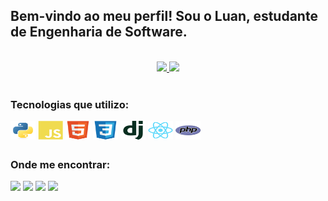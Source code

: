 ## Bem-vindo ao meu perfil! Sou o Luan, estudante de Engenharia de Software.

<br>

<div align="center">
  <a href="https://github.com/LuanDias2">
    <img width="59%" src="https://github-readme-stats.vercel.app/api?username=LuanDias2&show_icons=true&theme=radical&include_all_commits=true&count_private=true"/>
  </a>
  <a href="https://github.com/LuanDias2">
    <img width="39%" src="https://github-readme-stats.vercel.app/api/top-langs/?username=LuanDias2&layout=compact&langs_count=7&theme=radical"/>
  </a>
</div>

<br>

<div style="display: inline_block">
  <h3>Tecnologias que utilizo:</h3>
  <img align="center" alt="Luan-Python" height="30" width="40" src="https://raw.githubusercontent.com/devicons/devicon/master/icons/python/python-original.svg">
  <img align="center" alt="Luan-Js" height="30" width="40" src="https://raw.githubusercontent.com/devicons/devicon/master/icons/javascript/javascript-plain.svg">
  <img align="center" alt="Luan-HTML" height="30" width="40" src="https://raw.githubusercontent.com/devicons/devicon/master/icons/html5/html5-original.svg">
  <img align="center" alt="Luan-CSS" height="30" width="40" src="https://raw.githubusercontent.com/devicons/devicon/master/icons/css3/css3-original.svg">
  <img align="center" alt="Luan-Django" height="30" width="40" src="https://raw.githubusercontent.com/devicons/devicon/master/icons/django/django-plain.svg">
  <img align="center" alt="Luan-React" height="30" width="40" src="https://raw.githubusercontent.com/devicons/devicon/master/icons/react/react-original.svg">
  <img align="center" alt="Luan-PHP" height="30" width="40" src="https://raw.githubusercontent.com/devicons/devicon/master/icons/php/php-original.svg">
</div>

##
 
<div> 
  <h3>Onde me encontrar:</h3>
  <a href="https://www.instagram.com/luandias.avila/" target="_blank"><img width="11.5%" src="https://img.shields.io/badge/-Instagram-%23E4405F?style=plastic&logo=instagram&logoColor=white" target="_blank"></a>
  <a href="mailto:luandias1465@gmail.com"><img width="8%" src="https://img.shields.io/badge/-Gmail-%23D14836?style=plastic&logo=gmail&logoColor=white" target="_blank"></a>
  <a href="http://luandiasdeavila.com" target="_blank"><img width="13.5%" src="https://img.shields.io/badge/Meu%20Portfólio-8A2BE2?style=plastic&logo=firefox&logoColor=white" target="_blank"></a>
  <a href="https://www.linkedin.com/in/luan-dias-de-%C3%A¡vila-09075a31a/" target="_blank"><img width="8%" src="https://img.shields.io/badge/-LinkedIn-%230077B5?style=plastic&logo=linkedin&logoColor=white" target="_blank"></a>
</div>
